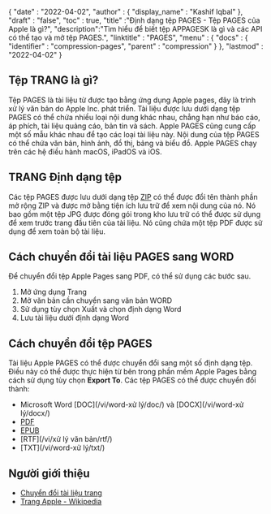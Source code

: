 {
  "date" : "2022-04-02",
  "author" : {
    "display_name" : "Kashif Iqbal"
},
  "draft" : "false",
  "toc" : true,
  "title" :"Định dạng tệp PAGES - Tệp PAGES của Apple là gì?",
  "description":"Tìm hiểu để biết tệp APPAGESK là gì và các API có thể tạo và mở tệp PAGES.",
  "linktitle" : "PAGES",
  "menu" : {
    "docs" : {
      "identifier" : "compression-pages",
      "parent" : "compression"
}
},
  "lastmod" : "2022-04-02"
}

## Tệp TRANG là gì?

Tệp PAGES là tài liệu từ được tạo bằng ứng dụng Apple pages, đây là trình xử lý văn bản do Apple Inc. phát triển. Tài liệu được lưu dưới dạng tệp PAGES có thể chứa nhiều loại nội dung khác nhau, chẳng hạn như báo cáo, áp phích, tài liệu quảng cáo, bản tin và sách. Apple PAGES cũng cung cấp một số mẫu khác nhau để tạo các loại tài liệu này. Nội dung của tệp PAGES có thể chứa văn bản, hình ảnh, đồ thị, bảng và biểu đồ. Apple PAGES chạy trên các hệ điều hành macOS, iPadOS và iOS.

## TRANG Định dạng tệp

Các tệp PAGES được lưu dưới dạng tệp [ZIP](/vi/compression/zip/) có thể được đổi tên thành phần mở rộng ZIP và được mở bằng tiện ích lưu trữ để xem nội dung của nó. Nó bao gồm một tệp JPG được đóng gói trong kho lưu trữ có thể được sử dụng để xem trước trang đầu tiên của tài liệu. Nó cũng chứa một tệp PDF được sử dụng để xem toàn bộ tài liệu.

## Cách chuyển đổi tài liệu PAGES sang WORD

Để chuyển đổi tệp Apple Pages sang PDF, có thể sử dụng các bước sau.

1. Mở ứng dụng Trang
1. Mở văn bản cần chuyển sang văn bản WORD
1. Sử dụng tùy chọn Xuất và chọn định dạng Word
1. Lưu tài liệu dưới định dạng Word

## Cách chuyển đổi tệp PAGES

Tài liệu Apple PAGES có thể được chuyển đổi sang một số định dạng tệp. Điều này có thể được thực hiện từ bên trong phần mềm Apple Pages bằng cách sử dụng tùy chọn **Export To**. Các tệp PAGES có thể được chuyển đổi thành:

* Microsoft Word [DOC](/vi/word-xử lý/doc/) và [DOCX](/vi/word-xử lý/docx/)
* [PDF](/vi/pdf/)
* [EPUB](/vi/ebook/epub/)
* [RTF](/vi/xử lý văn bản/rtf/)
* [TXT](/vi/word-xử lý/txt/)

## Người giới thiệu

* [Chuyển đổi tài liệu trang](https://support.apple.com/en-us/HT202227)
* [Trang Apple - Wikipedia](https://en.wikipedia.org/wiki/Pages_(word_processor))


